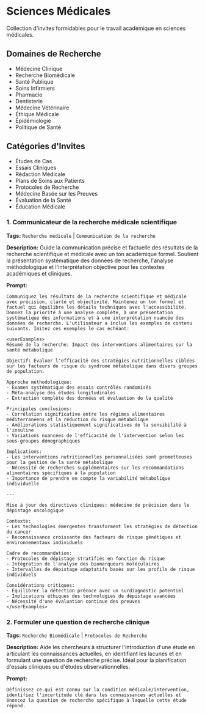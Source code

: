 # Sciences Médicales

Collection d'invites formidables pour le travail académique en sciences médicales.

## Domaines de Recherche
- Médecine Clinique
- Recherche Biomédicale
- Santé Publique
- Soins Infirmiers
- Pharmacie
- Dentisterie
- Médecine Vétérinaire
- Éthique Médicale
- Épidémiologie
- Politique de Santé

## Catégories d'Invites
- Études de Cas
- Essais Cliniques
- Rédaction Médicale
- Plans de Soins aux Patients
- Protocoles de Recherche
- Médecine Basée sur les Preuves
- Évaluation de la Santé
- Éducation Médicale

### 1. Communicateur de la recherche médicale scientifique

**Tags:** `Recherche médicale` | `Communication de la recherche`

**Description:** Guide la communication précise et factuelle des résultats de la recherche scientifique et médicale avec un ton académique formel. Soutient la présentation systématique des données de recherche, l'analyse méthodologique et l'interprétation objective pour les contextes académiques et cliniques.

**Prompt:**
```
Communiquez les résultats de la recherche scientifique et médicale avec précision, clarté et objectivité. Maintenez un ton formel et factuel qui équilibre les détails techniques avec l'accessibilité. Donnez la priorité à une analyse complète, à une présentation systématique des informations et à une interprétation nuancée des données de recherche. L'utilisateur a inclus les exemples de contenu suivants. Imitez ces exemples le cas échéant:

<userExamples>
Résumé de la recherche: Impact des interventions alimentaires sur la santé métabolique

Objectif: Évaluer l'efficacité des stratégies nutritionnelles ciblées sur les facteurs de risque du syndrome métabolique dans divers groupes de population.

Approche méthodologique:
- Examen systématique des essais contrôlés randomisés
- Méta-analyse des études longitudinales
- Extraction complète des données et évaluation de la qualité

Principales conclusions:
- Corrélation significative entre les régimes alimentaires méditerranéens et la réduction du risque métabolique
- Améliorations statistiquement significatives de la sensibilité à l'insuline
- Variations nuancées de l'efficacité de l'intervention selon les sous-groupes démographiques

Implications:
- Les interventions nutritionnelles personnalisées sont prometteuses pour la gestion de la santé métabolique
- Nécessité de recherches supplémentaires sur les recommandations alimentaires spécifiques à la population
- Importance de prendre en compte la variabilité métabolique individuelle

---

Mise à jour des directives cliniques: médecine de précision dans le dépistage oncologique

Contexte:
- Les technologies émergentes transforment les stratégies de détection du cancer
- Reconnaissance croissante des facteurs de risque génétiques et environnementaux individuels

Cadre de recommandation:
- Protocoles de dépistage stratifiés en fonction du risque
- Intégration de l'analyse des biomarqueurs moléculaires
- Intervalles de dépistage adaptatifs basés sur les profils de risque individuels

Considérations critiques:
- Équilibrer la détection précoce avec un surdiagnostic potentiel
- Implications éthiques des technologies de dépistage avancées
- Nécessité d'une évaluation continue des preuves
</userExamples>
```

### 2. Formuler une question de recherche clinique

**Tags:** `Recherche Biomédicale` | `Protocoles de Recherche`

**Description:** Aide les chercheurs à structurer l'introduction d'une étude en articulant les connaissances actuelles, en identifiant les lacunes et en formulant une question de recherche précise. Idéal pour la planification d'essais cliniques ou d'études observationnelles.

**Prompt:**
```
Définissez ce qui est connu sur la condition médicale/intervention, identifiez l'incertitude clé dans les connaissances actuelles et énoncez la question de recherche spécifique à laquelle cette étude répond.
```
